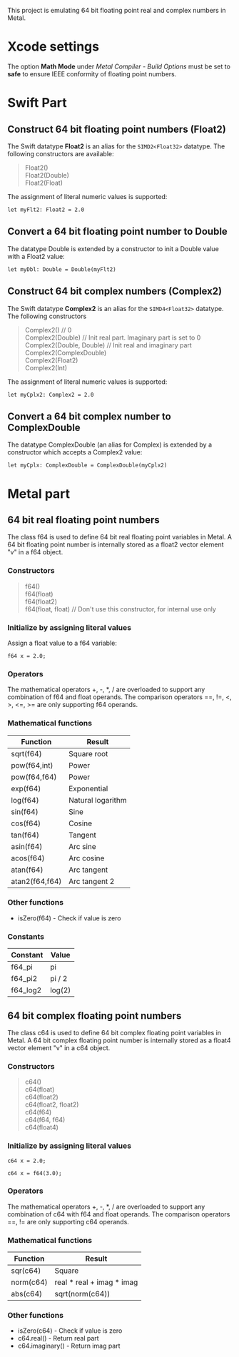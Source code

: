 
This project is emulating 64 bit floating point real and complex numbers in Metal.

# Xcode settings

The option **Math Mode** under *Metal Compiler - Build Options* must be set to **safe** to ensure
IEEE conformity of floating point numbers.

# Swift Part
## Construct 64 bit floating point numbers (Float2)

The Swift datatype **Float2** is an alias for the `SIMD2<Float32>` datatype. The following constructors are available:

> Float2()  
> Float2(Double)  
> Float2(Float)  

The assignment of literal numeric values is supported:

`let myFlt2: Float2 = 2.0`

## Convert a 64 bit floating point number to Double

The datatype Double is extended by a constructor to init a Double value with a Float2 value:

`let myDbl: Double = Double(myFlt2)`

## Construct 64 bit complex numbers (Complex2)

The Swift datatype **Complex2** is an alias for the `SIMD4<Float32>` datatype. The following constructors

> Complex2()                  // 0  
> Complex2(Double)            // Init real part. Imaginary part is set to 0  
> Complex2(Double, Double)    // Init real and imaginary part  
> Complex2(ComplexDouble)  
> Complex2(Float2)  
> Complex2(Int)  

The assignment of literal numeric values is supported:

`let myCplx2: Complex2 = 2.0`

## Convert a 64 bit complex number to ComplexDouble

The datatype ComplexDouble (an alias for Complex<Float64>) is extended by a constructor which accepts a Complex2 value:

`let myCplx: ComplexDouble = ComplexDouble(myCplx2)`


# Metal part
## 64 bit real floating point numbers

The class f64 is used to define 64 bit real floating point variables in Metal. A 64 bit floating point number is internally stored as
a float2 vector element "v" in a f64 object.

### Constructors

> f64()  
> f64(float)  
> f64(float2)  
> f64(float, float)    // Don't use this constructor, for internal use only  

### Initialize by assigning literal values

Assign a float value to a f64 variable:

`f64 x = 2.0;`

### Operators

The mathematical operators +, -, \*, / are overloaded to support any combination of f64 and float operands.
The comparison operators ==, !=, \<, \>, \<=, \>= are only supporting f64 operands.

### Mathematical functions

| Function     | Result |
|--------------|--------|
| sqrt(f64)    | Square root |
| pow(f64,int) | Power |
| pow(f64,f64) | Power |      
| exp(f64)     | Exponential |
| log(f64)     | Natural logarithm |
| sin(f64)     | Sine |
| cos(f64)     | Cosine |
| tan(f64)     | Tangent |
| asin(f64)    | Arc sine |
| acos(f64)    | Arc cosine |
| atan(f64)    | Arc tangent |
| atan2(f64,f64) | Arc tangent 2 |

### Other functions

* isZero(f64) - Check if value is zero

### Constants

| Constant | Value  |
|----------|--------|
| f64_pi   | pi     |
| f64_pi2  | pi / 2 |
| f64_log2 | log(2) |


## 64 bit complex floating point numbers

The class c64 is used to define 64 bit complex floating point variables in Metal. A 64 bit complex floating point number is internally stored as
a float4 vector element "v" in a c64 object.

### Constructors

> c64()  
> c64(float)  
> c64(float2)  
> c64(float2, float2)  
> c64(f64)  
> c64(f64, f64)  
> c64(float4)  

### Initialize by assigning literal values

`c64 x = 2.0;`

`c64 x = f64(3.0);`

### Operators

The mathematical operators +, -, \*, / are overloaded to support any combination of c64 with f64 and float operands.
The comparison operators ==, != are only supporting c64 operands.

### Mathematical functions

| Function     | Result |
|--------------|--------|
| sqr(c64)     | Square |
| norm(c64)    | real \* real + imag \* imag |
| abs(c64)     | sqrt(norm(c64)) |

### Other functions

* isZero(c64) - Check if value is zero
* c64.real() - Return real part
* c64.imaginary() - Return imag part

